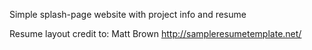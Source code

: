 Simple splash-page website with project info and resume

Resume layout credit to: Matt Brown http://sampleresumetemplate.net/
